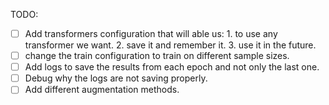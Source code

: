 TODO: <br>
- [ ] Add transformers configuration that will able us: 1. to use any transformer we want. 2. save it and remember it. 3. use it in the future. <br>
- [ ] change the train configuration to train on different sample sizes. <br>
- [ ] Add logs to save the results from each epoch and not only the last one.
- [ ] Debug why the logs are not saving properly.
- [ ] Add different augmentation methods.
